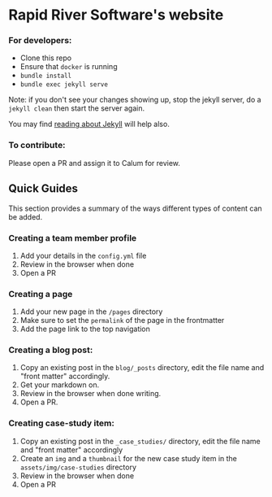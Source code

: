 Rapid River Software's website
====================

### For developers:

- Clone this repo
- Ensure that `docker` is running
- `bundle install`
- `bundle exec jekyll serve`

Note: if you don't see your changes showing up, stop the jekyll server, do a `jekyll clean` then start the server again.

You may find [reading about Jekyll](https://jekyllrb.com) will help also.

### To contribute:

Please open a PR and assign it to Calum for review.

## Quick Guides
This section provides a summary of the ways different types of content can be added.

### Creating a team member profile
1. Add your details in the `config.yml` file
2. Review in the browser when done
3. Open a PR

### Creating a page
1. Add your new page in the `/pages` directory
2. Make sure to set the `permalink` of the page in the frontmatter
3. Add the page link to the top navigation

### Creating a blog post:

1. Copy an existing post in the `blog/_posts` directory, edit the file name and "front matter" accordingly.
2. Get your markdown on.
3. Review in the browser when done writing.
4. Open a PR.

### Creating case-study item:
1. Copy an existing post in the `_case_studies/` directory, edit the file name and "front matter" accordingly
2. Create an `img` and a `thumbnail` for the new case study item in the `assets/img/case-studies` directory
3. Review in the browser when done
4. Open a PR
